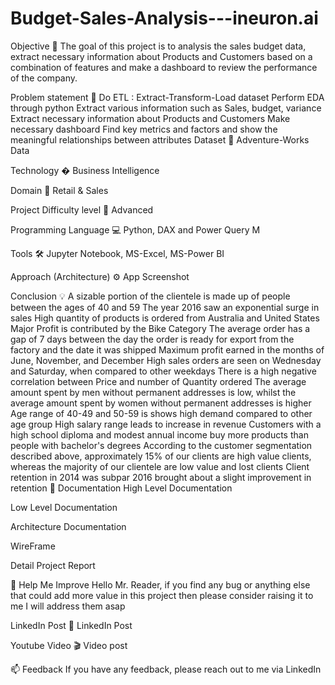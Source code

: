 # Budget-Sales-Analysis---ineuron.ai
Objective 🎯
The goal of this project is to analysis the sales budget data, extract necessary information about Products and Customers based on a combination of features and make a dashboard to review the performance of the company.

Problem statement 📜
Do ETL : Extract-Transform-Load dataset
Perform EDA through python
Extract various information such as Sales, budget, variance
Extract necessary information about Products and Customers
Make necessary dashboard
Find key metrics and factors and show the meaningful relationships between attributes
Dataset 📀
Adventure-Works Data

Technology �
Business Intelligence

Domain 🛒
Retail & Sales

Project Difficulty level 🥇
Advanced

Programming Language 💻
Python, DAX and Power Query M

Tools 🛠
Jupyter Notebook, MS-Excel, MS-Power BI

Approach (Architecture) ⚙
App Screenshot

Conclusion 💡
A sizable portion of the clientele is made up of people between the ages of 40 and 59
The year 2016 saw an exponential surge in sales
High quantity of products is ordered from Australia and United States
Major Profit is contributed by the Bike Category
The average order has a gap of 7 days between the day the order is ready for export from the factory and the date it was shipped
Maximum profit earned in the months of June, November, and December
High sales orders are seen on Wednesday and Saturday, when compared to other weekdays
There is a high negative correlation between Price and number of Quantity ordered
The average amount spent by men without permanent addresses is low, whilst the average amount spent by women without permanent addresses is higher
Age range of 40-49 and 50-59 is shows high demand compared to other age group
High salary range leads to increase in revenue
Customers with a high school diploma and modest annual income buy more products than people with bachelor's degrees
According to the customer segmentation described above, approximately 15% of our clients are high value clients, whereas the majority of our clientele are low value and lost clients
Client retention in 2014 was subpar
2016 brought about a slight improvement in retention
📖 Documentation
High Level Documentation

Low Level Documentation

Architecture Documentation

WireFrame

Detail Project Report

🎉 Help Me Improve
Hello Mr. Reader, if you find any bug or anything else that could add more value in this project then please consider raising it to me I will address them asap

LinkedIn Post 📲
LinkedIn Post

Youtube Video 🎬
Video post

📫 Feedback
If you have any feedback, please reach out to me via LinkedIn
